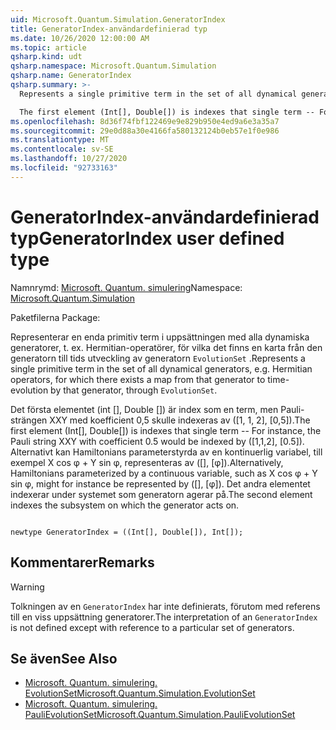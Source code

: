 ```yaml
---
uid: Microsoft.Quantum.Simulation.GeneratorIndex
title: GeneratorIndex-användardefinierad typ
ms.date: 10/26/2020 12:00:00 AM
ms.topic: article
qsharp.kind: udt
qsharp.namespace: Microsoft.Quantum.Simulation
qsharp.name: GeneratorIndex
qsharp.summary: >-
  Represents a single primitive term in the set of all dynamical generators, e.g. Hermitian operators, for which there exists a map from that generator to time-evolution by that generator, through `EvolutionSet`.

  The first element (Int[], Double[]) is indexes that single term -- For instance, the Pauli string XXY with coefficient 0.5 would be indexed by ([1,1,2], [0.5]). Alternatively, Hamiltonians parameterized by a continuous variable, such as X cos φ + Y sin φ, might for instance be represented by ([], [φ]). The second element indexes the subsystem on which the generator acts on.
ms.openlocfilehash: 8d36f74fbf122469e9e829b950e4ed9a6e3a35a7
ms.sourcegitcommit: 29e0d88a30e4166fa580132124b0eb57e1f0e986
ms.translationtype: MT
ms.contentlocale: sv-SE
ms.lasthandoff: 10/27/2020
ms.locfileid: "92733163"
---
```

# <a name="generatorindex-user-defined-type"></a><span data-ttu-id="f6265-102">GeneratorIndex-användardefinierad typ</span><span class="sxs-lookup"><span data-stu-id="f6265-102">GeneratorIndex user defined type</span></span>

<span data-ttu-id="f6265-103">Namnrymd: [Microsoft. Quantum. simulering](xref:Microsoft.Quantum.Simulation)</span><span class="sxs-lookup"><span data-stu-id="f6265-103">Namespace: [Microsoft.Quantum.Simulation](xref:Microsoft.Quantum.Simulation)</span></span>

<span data-ttu-id="f6265-104">Paketfilerna [](https://nuget.org/packages/)</span><span class="sxs-lookup"><span data-stu-id="f6265-104">Package: [](https://nuget.org/packages/)</span></span>


<span data-ttu-id="f6265-105">Representerar en enda primitiv term i uppsättningen med alla dynamiska generatorer, t. ex. Hermitian-operatörer, för vilka det finns en karta från den generatorn till tids utveckling av generatorn `EvolutionSet` .</span><span class="sxs-lookup"><span data-stu-id="f6265-105">Represents a single primitive term in the set of all dynamical generators, e.g. Hermitian operators, for which there exists a map from that generator to time-evolution by that generator, through `EvolutionSet`.</span></span>

<span data-ttu-id="f6265-106">Det första elementet (int [], Double []) är index som en term, men Pauli-strängen XXY med koefficient 0,5 skulle indexeras av ([1, 1, 2], [0,5]).</span><span class="sxs-lookup"><span data-stu-id="f6265-106">The first element (Int[], Double[]) is indexes that single term -- For instance, the Pauli string XXY with coefficient 0.5 would be indexed by ([1,1,2], [0.5]).</span></span> <span data-ttu-id="f6265-107">Alternativt kan Hamiltonians parameterstyrda av en kontinuerlig variabel, till exempel X cos φ + Y sin φ, representeras av ([], [φ]).</span><span class="sxs-lookup"><span data-stu-id="f6265-107">Alternatively, Hamiltonians parameterized by a continuous variable, such as X cos φ + Y sin φ, might for instance be represented by ([], [φ]).</span></span> <span data-ttu-id="f6265-108">Det andra elementet indexerar under systemet som generatorn agerar på.</span><span class="sxs-lookup"><span data-stu-id="f6265-108">The second element indexes the subsystem on which the generator acts on.</span></span>

```qsharp

newtype GeneratorIndex = ((Int[], Double[]), Int[]);
```



## <a name="remarks"></a><span data-ttu-id="f6265-109">Kommentarer</span><span class="sxs-lookup"><span data-stu-id="f6265-109">Remarks</span></span>

> [!WARNING]
> <span data-ttu-id="f6265-110">Tolkningen av en `GeneratorIndex` har inte definierats, förutom med referens till en viss uppsättning generatorer.</span><span class="sxs-lookup"><span data-stu-id="f6265-110">The interpretation of an `GeneratorIndex` is not defined except with reference to a particular set of generators.</span></span>

## <a name="see-also"></a><span data-ttu-id="f6265-111">Se även</span><span class="sxs-lookup"><span data-stu-id="f6265-111">See Also</span></span>

- [<span data-ttu-id="f6265-112">Microsoft. Quantum. simulering. EvolutionSet</span><span class="sxs-lookup"><span data-stu-id="f6265-112">Microsoft.Quantum.Simulation.EvolutionSet</span></span>](xref:Microsoft.Quantum.Simulation.EvolutionSet)
- [<span data-ttu-id="f6265-113">Microsoft. Quantum. simulering. PauliEvolutionSet</span><span class="sxs-lookup"><span data-stu-id="f6265-113">Microsoft.Quantum.Simulation.PauliEvolutionSet</span></span>](xref:Microsoft.Quantum.Simulation.PauliEvolutionSet)